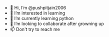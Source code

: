 - 👋 Hi, I’m @pushpitjain2006
- 👀 I’m interested in learning
- 🌱 I’m currently learning python
- 💞️ I’m looking to collaborate after growning up
- 📫 Don't try to reach me 

<!---
pushpitjain2006/pushpitjain2006 is a ✨ special ✨ repository because its `README.md` (this file) appears on your GitHub profile.
You can click the Preview link to take a look at your changes.
--->
